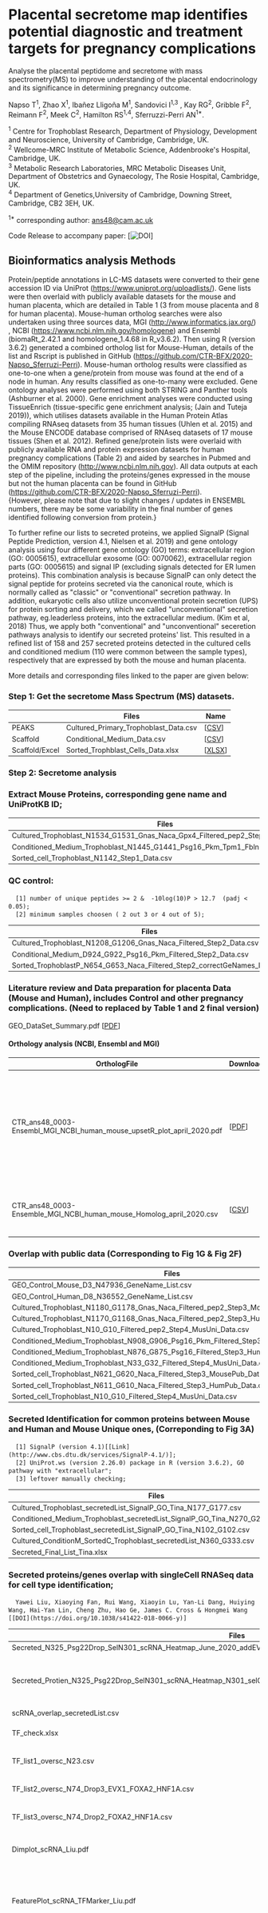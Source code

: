 # Placental secretome map identifies potential diagnostic and treatment targets for pregnancy complications

Analyse the placental peptidome and secretome with mass spectrometry(MS) to improve understanding of the placental endocrinology and its significance in determining pregnancy outcome.

Napso T<sup>1</sup>, Zhao X<sup>1</sup>, Ibañez Lligoña M<sup>1</sup>, Sandovici I<sup>1,3</sup> , Kay RG<sup>2</sup>, Gribble F<sup>2</sup>, Reimann F<sup>2</sup>, Meek C<sup>2</sup>, Hamilton RS<sup>1,4</sup>, Sferruzzi-Perri AN<sup>1*</sup>. <br>

<sup>1</sup> Centre for Trophoblast Research, Department of Physiology, Development and Neuroscience, University of Cambridge, Cambridge, UK. <br>
<sup>2</sup> Wellcome-MRC Institute of Metabolic Science, Addenbrooke's Hospital, Cambridge, UK.<br>
<sup>3</sup> Metabolic Research Laboratories, MRC Metabolic Diseases Unit, Department of Obstetrics and Gynaecology, The Rosie Hospital, Cambridge, UK.<br>
<sup>4</sup> Department of Genetics,University of Cambridge, Downing Street, Cambridge, CB2 3EH, UK.<br>

<sup>1*</sup> corresponding author: ans48@cam.ac.uk<br>

Code Release to accompany paper: [![DOI](xx)]

## Bioinformatics analysis Methods
Protein/peptide annotations in LC-MS datasets were converted to their gene accession ID via UniProt (https://www.uniprot.org/uploadlists/). Gene lists were then overlaid with publicly available datasets for the mouse and human placenta, which are detailed in Table 1 (3 from mouse placenta and 8 for human placenta). Mouse-human ortholog searches were also undertaken using three sources data, MGI (http://www.informatics.jax.org/) , NCBI (https://www.ncbi.nlm.nih.gov/homologene) and Ensembl (biomaRt_2.42.1  and homologene_1.4.68 in R_v3.6.2). Then using  R (version 3.6.2) generated a combined ortholog list for Mouse-Human, details of the list and Rscript is published in GitHub (https://github.com/CTR-BFX/2020-Napso_Sferruzi-Perri).  Mouse-human ortholog results were classified as one-to-one when a gene/protein from mouse was found at the end of a node in human. Any results classified as one-to-many were excluded. Gene ontology analyses were performed using both STRING and Panther tools (Ashburner et al. 2000). Gene enrichment analyses were conducted using TissueEnrich (tissue-specific gene enrichment analysis; (Jain and Tuteja 2019)), which utilises datasets available in the Human Protein Atlas compiling RNAseq datasets from 35 human tissues (Uhlen et al. 2015) and the Mouse ENCODE database comprised of RNAseq datasets of 17 mouse tissues (Shen et al. 2012). Refined gene/protein lists were overlaid with publicly available RNA and protein expression datasets for human pregnancy complications (Table 2) and aided by searches in Pubmed and the OMIM repository (http://www.ncbi.nlm.nih.gov). All data outputs at each step of the pipeline, including the proteins/genes expressed in the mouse but not the human placenta can be found in GitHub (https://github.com/CTR-BFX/2020-Napso_Sferruzi-Perri).  
<bf>{However, please note that due to slight changes / updates in ENSEMBL numbers, there may be some variability in the final number of genes identified following conversion from protein.}

To further refine our lists to secreted proteins, we applied SignalP (Signal Peptide Prediction, version 4.1, Nielsen et al. 2019)  and gene ontology analysis using four different gene ontology (GO) terms: extracellular region (GO: 0005615), extracellular exosome (GO: 0070062), extracellular region parts (GO: 0005615) and signal IP (excluding signals detected for ER lumen proteins). This combination analysis is because SignalP can only detect the signal peptide for proteins secreted via the canonical route, which is normally called as "classic" or "conventional" secretion pathway. In addition, eukaryotic cells also utilize unconventional protein secretion (UPS) for protein sorting and delivery, which we called "unconventional" secretion pathway, eg.leaderless proteins, into the extracellular medium. (Kim et al, 2018) Thus, we apply both "conventional" and "unconventional" seceretion pathways analysis to identify our secreted proteins' list. This resulted in a refined list of 158 and 257 secreted proteins detected in the cultured cells and conditioned medium (110 were common between the sample types), respectively that are expressed by both the mouse and human placenta.

More details and corresponding files linked to the paper are given below:

### Step 1: Get the secretome Mass Spectrum (MS) datasets.
   | | Files | Name   |
   | --------- | ----------------------------- | --- |
   |PEAKS|Cultured_Primary_Trophoblast_Data.csv |[[CSV](Original_Data/Cultured_Primary_Trophoblast_Data.csv)]|
   |Scaffold |Conditional_Medium_Data.csv |[[CSV](Original_Data/Conditional_Medium_Data.csv)]|
   |Scaffold/Excel| Sorted_Trophblast_Cells_Data.xlsx| [[XLSX](Original_Data/Sorted_Trophblast_Cells_Data.xlsx)]|

### Step 2: Secretome analysis
  ### Extract Mouse Proteins, corresponding gene name and UniProtKB ID;
  | Files | Name   |
  | ----------------------------- | --- |
  |Cultured_Trophoblast_N1534_G1531_Gnas_Naca_Gpx4_Filtered_pep2_Step1_Data.csv | [[CSV](Figures_Tables/Cultured_Trophoblast_N1534_G1531_Gnas_Naca_Gpx4_Filtered_pep2_Step1_Data.csv)] |
  |Conditioned_Medium_Trophoblast_N1445_G1441_Psg16_Pkm_Tpm1_Fbln1_Step1_Data.csv | [[CSV](Figures_Tables/Conditioned_Medium_Trophoblast_N1445_G1441_Psg16_Pkm_Tpm1_Fbln1_Step1_Data.csv)] |
  |Sorted_cell_Trophoblast_N1142_Step1_Data.csv|  [[CSV](Figures_Tables/Sorted_cell_Trophoblast_N1142_Step1_Data.csv)]|

  ### QC control:  </bt>
      [1] number of unique peptides >= 2 &  -10log(10)P > 12.7  (padj < 0.05);
      [2] minimum samples choosen ( 2 out 3 or 4 out of 5);


| Files | Download   |
| ----------------------------- | --- |
|Cultured_Trophoblast_N1208_G1206_Gnas_Naca_Filtered_Step2_Data.csv | [[CSV](Figures_Tables/Cultured_Trophoblast_N1208_G1206_Gnas_Naca_Filtered_Step2_Data.csv)] |
|Conditional_Medium_D924_G922_Psg16_Pkm_Filtered_Step2_Data.csv | [[CSV](Figures_Tables/Conditional_Medium_D924_G922_Psg16_Pkm_Filtered_Step2_Data.csv)] |
|Sorted_TrophoblastP_N654_G653_Naca_Filtered_Step2_correctGeNames_Data.csv|  [[CSV](Figures_Tables/Sorted_TrophoblastP_N654_G653_Naca_Filtered_Step2_correctGeNames_Data.csv)]|


### Literature review and Data preparation for placenta Data (Mouse and Human), includes Control and other pregnancy complications. (Need to replaced by Table 1 and 2 final version)
GEO_DataSet_Summary.pdf [[PDF](Figures_Tables/GEO_DataSet_Summary.pdf)]

  #### Orthology analysis (NCBI, Ensembl and MGI)
  | OrthologFile | Download   |  Legend |
  | ----------------------------- | --- | --- |
  |CTR_ans48_0003-Ensembl_MGI_NCBI_human_mouse_upsetR_plot_april_2020.pdf | [[PDF](Figures_Tables/CTR_ans48_0003-Ensembl_MGI_NCBI_human_mouse_upsetR_plot_april_2020.pdf)]|UpsetR plot showing the overlap and unique numbers of ortholog among three data source |
  |CTR_ans48_0003-Ensemble_MGI_NCBI_human_mouse_Homolog_april_2020.csv|  [[CSV](Original_Data/CTR_ans48_0003-Ensemble_MGI_NCBI_human_mouse_Homolog_april_2020.csv)]| Combined three source data for ortholog list|


### Overlap with public data (Corresponding to Fig 1G & Fig 2F)</bt>
  | Files | Name   |
  | ----------------------------- | --- |
  |GEO_Control_Mouse_D3_N47936_GeneName_List.csv|[[CSV](Original_Data/GEO_Control_Mouse_D3_N47936_GeneName_List.csv)] |
  |GEO_Control_Human_D8_N36552_GeneName_List.csv|[[CSV](Original_Data/GEO_Control_Human_D8_N36552_GeneName_List.csv)] |
  |Cultured_Trophoblast_N1180_G1178_Gnas_Naca_Filtered_pep2_Step3_MousePub_Data.csv | [[CSV](Figures_Tables/Cultured_Trophoblast_N1180_G1178_Gnas_Naca_Filtered_pep2_Step3_MousePub_Data.csv)] |
  |Cultured_Trophoblast_N1170_G1168_Gnas_Naca_Filtered_pep2_Step3_HumPub_Data.csv | [[CSV](Figures_Tables/Cultured_Trophoblast_N1170_G1168_Gnas_Naca_Filtered_pep2_Step3_HumPub_Data.csv)] |
  |Cultured_Trophoblast_N10_G10_Filtered_pep2_Step4_MusUni_Data.csv | [[CSV](Figures_Tables/Cultured_Trophoblast_N10_G10_Filtered_pep2_Step4_MusUni_Data.csv)] |
  |Conditioned_Medium_Trophoblast_N908_G906_Psg16_Pkm_Filtered_Step3_MousePub_Data.csv|  [[CSV](Figures_Tables/Conditioned_Medium_Trophoblast_N908_G906_Psg16_Pkm_Filtered_Step3_MousePub_Data.csv)]|
  |Conditioned_Medium_Trophoblast_N876_G875_Psg16_Filtered_Step3_HumPub_Data.csv | [[CSV](Figures_Tables/Conditioned_Medium_Trophoblast_N876_G875_Psg16_Filtered_Step3_HumPub_Data.csv)] |
  |Conditioned_Medium_Trophoblast_N33_G32_Filtered_Step4_MusUni_Data.csv | [[CSV](Figures_Tables/Conditioned_Medium_Trophoblast_N33_G32_Filtered_Step4_MusUni_Data.csv)] |
  |Sorted_cell_Trophoblast_N621_G620_Naca_Filtered_Step3_MousePub_Data.csv | [[CSV](Figures_Tables/Sorted_cell_Trophoblast_N621_G620_Naca_Filtered_Step3_MousePub_Data.csv)] |
  |Sorted_cell_Trophoblast_N611_G610_Naca_Filtered_Step3_HumPub_Data.csv|  [[CSV](Figures_Tables/Sorted_cell_Trophoblast_N611_G610_Naca_Filtered_Step3_HumPub_Data.csv)]|
  |Sorted_cell_Trophoblast_N10_G10_Filtered_Step4_MusUni_Data.csv|  [[CSV](Figures_Tables/Sorted_cell_Trophoblast_N10_G10_Filtered_Step4_MusUni_Data.csv)]|

### Secreted Identification for common proteins between Mouse and Human and Mouse Unique ones, (Correponding to Fig 3A)
      [1] SignalP (version 4.1)[[Link](http://www.cbs.dtu.dk/services/SignalP-4.1/)];
      [2] UniProt.ws (version 2.26.0) package in R (version 3.6.2), GO pathway with "extracellular";
      [3] leftover manually checking;

| Files | Name   |
| ----------------------------- | --- |
|Cultured_Trophoblast_secretedList_SignalP_GO_Tina_N177_G177.csv | [[CSV](Figures_Tables/Cultured_Trophoblast_secretedList_SignalP_GO_Tina_N177_G177.csv)] |
|Conditioned_Medium_Trophoblast_secretedList_SignalP_GO_Tina_N270_G269_Pkm.csv | [[CSV](Figures_Tables/Conditioned_Medium_Trophoblast_secretedList_SignalP_GO_Tina_N270_G269_Pkm.csv)] |
|Sorted_cell_Trophoblast_secretedList_SignalP_GO_Tina_N102_G102.csv | [[CSV](Figures_Tables/Sorted_cell_Trophoblast_secretedList_SignalP_GO_Tina_N102_G102.csv)] |
|Cultured_ConditionM_SortedC_Trophoblast_secretedList_N360_G333.csv|  [[CSV](Figures_Tables/Cultured_ConditionM_SortedC_Trophoblast_secretedList_N360_G333.csv)]|
|Secreted_Final_List_Tina.xlsx|[[XLSX](Figures_Tables/Secreted_Final_List_Tina.xlsx)]|

### Secreted proteins/genes overlap with singleCell RNASeq data for cell type identification;
      Yawei Liu, Xiaoying Fan, Rui Wang, Xiaoyin Lu, Yan-Li Dang, Huiying Wang, Hai-Yan Lin, Cheng Zhu, Hao Ge, James C. Cross & Hongmei Wang [[DOI](https://doi.org/10.1038/s41422-018-0066-y)]


| Files | Download   | Fig. | Images  |
| ----------------------------- | --- | ---| ---|
|Secreted_N325_Psg22Drop_SelN301_scRNA_Heatmap_June_2020_addEVT24.pdf | [[PDF](Figures_Tables/Secreted_N325_Psg22Drop_SelN301_scRNA_Heatmap_June_2020_addEVT24.pdf)] | ---| <IMG SRC="Figures_Tables/Secreted_N325_Psg22Drop_SelN301_scRNA_Heatmap_June_2020_addEVT24.png" width=400px> |
|Secreted_Protien_N325_Psg22Drop_SelN301_scRNA_Heatmap_N301_selGenes38_8w_STB1_CTB1_EVT1_EVT21_June_2020_new.pdf | [[PDF](Figures_Tables/Secreted_Protien_N325_Psg22Drop_SelN301_scRNA_Heatmap_N301_selGenes38_8w_STB1_CTB1_EVT1_EVT21_June_2020_new.pdf)] | Fig 3F| <IMG SRC="Figures_Tables/Secreted_Protien_N325_Psg22Drop_SelN301_scRNA_Heatmap_N301_selGenes38_8w_STB1_CTB1_EVT1_EVT21_June_2020_new.png" width=400px>|
|scRNA_overlap_secretedList.csv|[[CSV](Figures_Tables/scRNA_overlap_secretedList.csv)]| ---| ---|
|TF_check.xlsx|[[XLSX](Figures_Tables/TF_check.xlsx)]|TF list check with scRNASeq|| ---|
|TF_list1_oversc_N23.csv|[[CSV](Figures_Tables/TF_list1_oversc_N23.csv)]| TF list1 check with scRNASeq| ---|
|TF_list2_oversc_N74_Drop3_EVX1_FOXA2_HNF1A.csv|[[CSV](Figures_Tables/TF_list2_oversc_N74_Drop3_EVX1_FOXA2_HNF1A.csv)] |TF list2 check with scRNASeq| ---|
|TF_list3_oversc_N74_Drop2_FOXA2_HNF1A.csv|[[CSV](Figures_Tables/TF_list3_oversc_N74_Drop2_FOXA2_HNF1A.csv)] |TF list3 check with scRNASeq| ---|
|Dimplot_scRNA_Liu.pdf|[[PDF](Figures_Tables/Dimplot_scRNA_Liu.pdf)] | UMAP plot for Liu's scRNASeq paper|<IMG SRC="Figures_Tables/Dimplot_scRNA_Liu.png" width=600px> |
|FeaturePlot_scRNA_TFMarker_Liu.pdf|[[PDF](Figures_Tables/FeaturePlot_scRNA_TFMarker_Liu.pdf)] | Featureplot for TF markers in Fig 5|<IMG SRC="Figures_Tables/FeaturePlot_scRNA_TFMarker_Liu.png" width=400px>|
|FeaturePlot_scRNA_UniMarker_Liu.pdf|[[PDF](Figures_Tables/FeaturePlot_scRNA_UniMarker_Liu.pdf)] |Key markers enrich in scRNA STB from secreted list | <IMG SRC="Figures_Tables/FeaturePlot_scRNA_UniMarker_Liu.png" width=400px>|




## Software Versions & Methods

````
R version 3.6.2 (2019-12-12)
Platform: x86_64-apple-darwin15.6.0 (64-bit)
Running under: macOS  10.14.4

Platform: x86_64-pc-linux-gnu (64-bit)
Running under: Ubuntu 16.04.6 LTS

Matrix products: default
BLAS:   /storage/Software/packages/R-3.6.2/lib/libRblas.so
LAPACK: /storage/Software/packages/R-3.6.2/lib/libRlapack.so

Random number generation:
 RNG:     Mersenne-Twister
 Normal:  Inversion
 Sample:  Rounding

locale:
 [1] LC_CTYPE=en_GB.UTF-8       LC_NUMERIC=C              
 [3] LC_TIME=en_GB.UTF-8        LC_COLLATE=en_GB.UTF-8    
 [5] LC_MONETARY=en_GB.UTF-8    LC_MESSAGES=en_GB.UTF-8   
 [7] LC_PAPER=en_GB.UTF-8       LC_NAME=C                 
 [9] LC_ADDRESS=C               LC_TELEPHONE=C            
[11] LC_MEASUREMENT=en_GB.UTF-8 LC_IDENTIFICATION=C       

attached base packages:
 [1] grid      stats4    parallel  stats     graphics  grDevices utils    
 [8] datasets  methods   base   

 other attached packages:
  [1] lattice_0.20-41             circlize_0.4.9             
  [3] ComplexHeatmap_2.5.1        rhdf5_2.30.1               
  [5] mltools_0.3.5               bigmemory_4.5.36           
  [7] scater_1.14.6               scran_1.14.6               
  [9] SingleCellExperiment_1.8.0  SummarizedExperiment_1.16.1
 [11] DelayedArray_0.12.3         BiocParallel_1.20.1        
 [13] matrixStats_0.56.0          Biobase_2.46.0             
 [15] GenomicRanges_1.38.0        GenomeInfoDb_1.22.1        
 [17] IRanges_2.20.2              S4Vectors_0.24.4           
 [19] biomaRt_2.42.1              reshape2_1.4.4             
 [21] useful_1.2.6                Matrix_1.2-18              
 [23] Seurat_3.1.5                cowplot_1.0.0              
 [25] ggplot2_3.3.0               dplyr_0.8.5                
 [27] readxl_1.3.1                UniProt.ws_2.26.0          
 [29] BiocGenerics_0.32.0         RCurl_1.98-1.2             
 [31] RSQLite_2.2.0  
 loaded via a namespace (and not attached):
  [1] BiocFileCache_1.10.2     plyr_1.8.6               igraph_1.2.5            
  [4] lazyeval_0.2.2           splines_3.6.2            listenv_0.8.0           
  [7] digest_0.6.25            htmltools_0.4.0          viridis_0.5.1           
 [10] fansi_0.4.1              magrittr_1.5             memoise_1.1.0           
 [13] cluster_2.1.0            ROCR_1.0-11              limma_3.42.2            
 [16] globals_0.12.5           askpass_1.1              prettyunits_1.1.1       
 [19] colorspace_1.4-1         blob_1.2.1               rappdirs_0.3.1          
 [22] ggrepel_0.8.2            crayon_1.3.4             jsonlite_1.6.1          
 [25] bigmemory.sri_0.1.3      survival_3.1-12          zoo_1.8-8               
 [28] ape_5.3                  glue_1.4.1               gtable_0.3.0            
 [31] zlibbioc_1.32.0          XVector_0.26.0           leiden_0.3.3  
  ....         
````

## Contact

Contact Xiaohui Zhao (xz289 -at- cam.ac.uk) & Russell S. Hamilton (rsh46 -at- cam.ac.uk)
